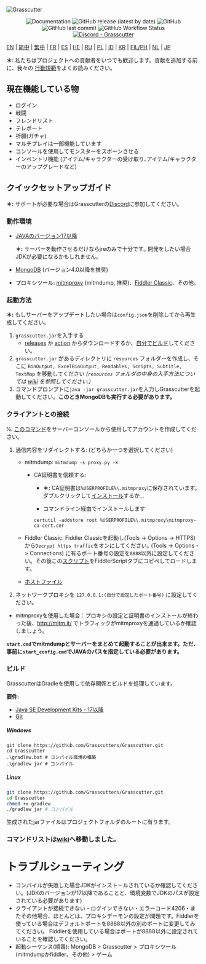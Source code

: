 ![Grasscutter](https://socialify.git.ci/Grasscutters/Grasscutter/image?description=1&forks=1&issues=1&language=1&logo=https%3A%2F%2Fs2.loli.net%2F2022%2F04%2F25%2FxOiJn7lCdcT5Mw1.png&name=1&owner=1&pulls=1&stargazers=1&theme=Light)
<div align="center"><img alt="Documentation" src="https://img.shields.io/badge/Wiki-Grasscutter-blue?style=for-the-badge&link=https://github.com/Grasscutters/Grasscutter/wiki&link=https://github.com/Grasscutters/Grasscutter/wiki"> <img alt="GitHub release (latest by date)" src="https://img.shields.io/github/v/release/Grasscutters/Grasscutter?logo=java&style=for-the-badge"> <img alt="GitHub" src="https://img.shields.io/github/license/Grasscutters/Grasscutter?style=for-the-badge"> <img alt="GitHub last commit" src="https://img.shields.io/github/last-commit/Grasscutters/Grasscutter?style=for-the-badge"> <img alt="GitHub Workflow Status" src="https://img.shields.io/github/workflow/status/Grasscutters/Grasscutter/Build?logo=github&style=for-the-badge"></div>

<div align="center"><a href="https://discord.gg/T5vZU6UyeG"><img alt="Discord - Grasscutter" src="https://img.shields.io/discord/965284035985305680?label=Discord&logo=discord&style=for-the-badge"></a></div>

[EN](README.md) | [简中](README_zh-CN.md) | [繁中](README_zh-TW.md) | [FR](README_fr-FR.md) | [ES](README_es-ES.md) | [HE](README_HE.md) | [RU](README_ru-RU.md) | [PL](README_pl-PL.md) | [ID](README_id-ID.md) | [KR](README_ko-KR.md) | [FIL/PH](README_fil-PH.md) | [NL](README_NL.md) | [JP](README_ja-JP.md)


**＊:** 私たちはプロジェクトへの貢献者をいつでも歓迎します。貢献を追加する前に、我々の [行動規範](https://github.com/Grasscutters/Grasscutter/blob/stable/CONTRIBUTING.md)をよくお読みください。

## 現在機能している物

* ログイン
* 戦闘
* フレンドリスト
* テレポート
* 祈願(ガチャ)
* マルチプレイは一部機能しています
* コンソールを使用してモンスターをスポーンさせる
* インベントリ機能 (アイテム/キャラクターの受け取り､アイテム/キャラクターのアップグレードなど)

## クイックセットアップガイド

**＊:** サポートが必要な場合はGrasscutterの[Discord](https://discord.gg/T5vZU6UyeG)に参加してください。

### 動作環境

* [JAVAのバージョン17以降](https://www.oracle.com/java/technologies/javase/jdk17-archive-downloads.html)

  **＊:** サーバーを動作させるだけならjreのみで十分です｡ 開発をしたい場合JDKが必要になるかもしれません。

* [MongoDB](https://www.mongodb.com/try/download/community) (バージョン4.0以降を推奨)

* プロキシツール: [mitmproxy](https://mitmproxy.org/) (mitmdump, 推奨)、[Fiddler Classic](https://telerik-fiddler.s3.amazonaws.com/fiddler/FiddlerSetup.exe)、その他｡

### 起動方法

**＊:** もしサーバーをアップデートしたい場合は`config.json`を削除してから再生成してください。

1. `grasscutter.jar`を入手する
   - [releases](https://github.com/Grasscutters/Grasscutter/releases/latest) か [action](https://github.com/Grasscutters/Grasscutter/actions) からダウンロードするか、[自分でビルド](https://github.com/Grasscutters/Grasscutter#building)してください｡
2. `grasscutter.jar` があるディレクトリに `resources` フォルダーを作成し、そこに `BinOutput, ExcelBinOutput, Readables, Scripts, Subtitle, TextMap` を移動してください *(`resources` フォルダの中身の入手方法については [wiki](https://github.com/Grasscutters/Grasscutter/wiki) を参照してください.)*
3. コマンドプロンプトに`java -jar grasscutter.jar`を入力しGrasscutterを起動してください。**このときMongoDBも実行する必要があります。**

### クライアントとの接続

½. [このコマンド](https://github.com/Grasscutters/Grasscutter/wiki/Commands#targeting)をサーバーコンソールから使用してアカウントを作成してください｡

1. 通信内容をリダイレクトする: (どちらか一つを選択してください)
    - mitmdump: `mitmdump -s proxy.py -k`

      - CA証明書を信頼する:

        - **＊:** CA証明書は`%USERPROFILE%\.mitmproxy`に保存されています。ダブルクリックして[インストール](https://docs.microsoft.com/en-us/skype-sdk/sdn/articles/installing-the-trusted-root-certificate#installing-a-trusted-root-certificate)するか...

        - コマンドライン経由でインストールします

        ```shell
        certutil -addstore root %USERPROFILE%\.mitmproxy\mitmproxy-ca-cert.cer
        ```

    - Fiddler Classic: Fiddler Classicを起動し(Tools -> Options -> HTTPS)から`Decrypt https traffic`をオンにしてください｡ (Tools -> Options -> Connections) に有るポート番号の設定を`8888`以外に設定してください。その後この[スクリプト](https://github.com/Grasscutters/Grasscutter/wiki/Resources#fiddler-classic-jscript)をFiddlerScriptタブにコピペしてロードします。

    - [ホストファイル](https://github.com/Grasscutters/Grasscutter/wiki/Resources#hosts-file)

2. ネットワークプロキシを `127.0.0.1:(自分で設定したポート番号)` に設定してください｡
- mitmproxyを使用した場合：プロキシの設定と証明書のインストールが終わった後、http://mitm.it/ でトラフィックがmitmproxyを通過しているか確認しましょう。

**`start.cmd`でmitmdumpとサーバーをまとめて起動することが出来ます。ただ、事前に`start_config.cmd`でJAVAのパスを指定している必要があります。**

### ビルド

GrasscutterはGradleを使用して依存関係とビルドを処理しています。

**要件:**

- [Java SE Development Kits - 17以降](https://www.oracle.com/java/technologies/javase/jdk17-archive-downloads.html)
- [Git](https://git-scm.com/downloads)

##### Windows

```shell
git clone https://github.com/Grasscutters/Grasscutter.git
cd Grasscutter
.\gradlew.bat # コンパイル環境の構築
.\gradlew jar # コンパイル
```

##### Linux

```bash
git clone https://github.com/Grasscutters/Grasscutter.git
cd Grasscutter
chmod +x gradlew
./gradlew jar # コンパイル
```

生成されたjarファイルはプロジェクトフォルダのルートに有ります。

### コマンドリストは[wiki](https://github.com/Grasscutters/Grasscutter/wiki/Commands)へ移動しました｡

# トラブルシューティング

* コンパイルが失敗した場合JDKがインストールされているか確認してください。(JDKのバージョンが17以降であることと、環境変数でJDKのパスが設定されている必要があります)
* クライアントが接続できない・ログインできない・エラーコード4206・またその他場合、ほとんどは、プロキシデーモンの設定が問題です。Fiddlerを使っている場合はデフォルトポートを8888以外の別のポートに変更してみてください。
  Fiddlerを使用している場合はポートが8888以外に設定されていることを確認してください。
* 起動シーケンス(順番): MongoDB > Grasscutter > プロキシツール (mitmdumpかfiddler、その他) > ゲーム
